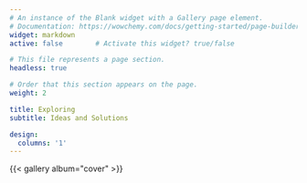 ```yaml
---
# An instance of the Blank widget with a Gallery page element.
# Documentation: https://wowchemy.com/docs/getting-started/page-builder/
widget: markdown
active: false        # Activate this widget? true/false

# This file represents a page section.
headless: true

# Order that this section appears on the page.
weight: 2

title: Exploring
subtitle: Ideas and Solutions

design:
  columns: '1'
---
```


{{< gallery album="cover" >}}

